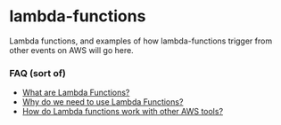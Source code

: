# lambda-functions

Lambda functions, and examples of how lambda-functions trigger from other events on AWS will go here.

### FAQ (sort of)

- [What are Lambda Functions?](https://docs.aws.amazon.com/lambda/latest/dg/lambda-application-fundamentals.html)
- [Why do we need to use Lambda Functions?](https://docs.aws.amazon.com/lambda/latest/dg/best-practices.html)
- [How do Lambda functions work with other AWS tools?](https://docs.aws.amazon.com/lambda/latest/dg/vpc-rds.html)
